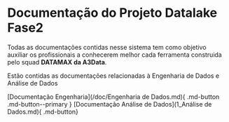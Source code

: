 # **Documentação  do Projeto Datalake Fase2**

Todas as documentações contidas nesse sistema tem como objetivo auxiliar os profissionais a conhecerem melhor cada ferramenta construida pelo squad **DATAMAX da A3Data**.

Estão contidas as documentações relacionadas à Engenharia de Dados e Análise de Dados


[Documentação Engenharia](/doc/Engenharia de Dados.md){ .md-button .md-button--primary }
[Documentação Análise de Dados](1_Análise de Dados.md){ .md-button}
